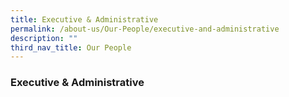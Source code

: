 ```yaml
---
title: Executive & Administrative
permalink: /about-us/Our-People/executive-and-administrative
description: ""
third_nav_title: Our People
---
```

### Executive & Administrative

